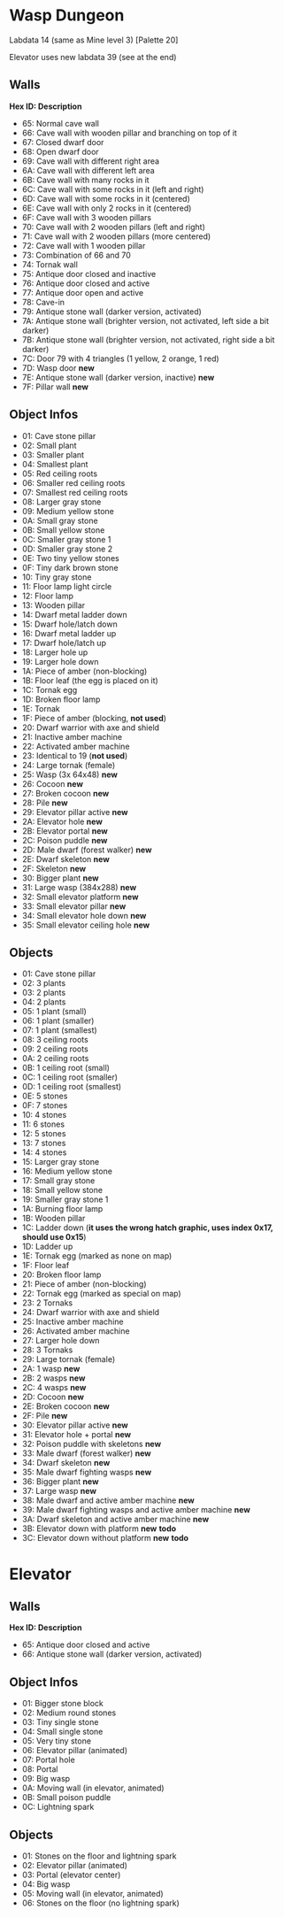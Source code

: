 # Wasp Dungeon

Labdata 14 (same as Mine level 3) [Palette 20]

Elevator uses new labdata 39 (see at the end)

## Walls

**Hex ID: Description**

-   65: Normal cave wall
-   66: Cave wall with wooden pillar and branching on top of it
-   67: Closed dwarf door
-   68: Open dwarf door
-   69: Cave wall with different right area
-   6A: Cave wall with different left area
-   6B: Cave wall with many rocks in it
-   6C: Cave wall with some rocks in it (left and right)
-   6D: Cave wall with some rocks in it (centered)
-   6E: Cave wall with only 2 rocks in it (centered)
-   6F: Cave wall with 3 wooden pillars
-   70: Cave wall with 2 wooden pillars (left and right)
-   71: Cave wall with 2 wooden pillars (more centered)
-   72: Cave wall with 1 wooden pillar
-   73: Combination of 66 and 70
-   74: Tornak wall
-   75: Antique door closed and inactive
-   76: Antique door closed and active
-   77: Antique door open and active
-   78: Cave-in
-   79: Antique stone wall (darker version, activated)
-   7A: Antique stone wall (brighter version, not activated, left side a bit darker)
-   7B: Antique stone wall (brighter version, not activated, right side a bit darker)
-   7C: Door 79 with 4 triangles (1 yellow, 2 orange, 1 red)
-   7D: Wasp door **new**
-   7E: Antique stone wall (darker version, inactive) **new**
-   7F: Pillar wall **new**

## Object Infos

-   01: Cave stone pillar
-   02: Small plant
-   03: Smaller plant
-   04: Smallest plant
-   05: Red ceiling roots
-   06: Smaller red ceiling roots
-   07: Smallest red ceiling roots
-   08: Larger gray stone
-   09: Medium yellow stone
-   0A: Small gray stone
-   0B: Small yellow stone
-   0C: Smaller gray stone 1
-   0D: Smaller gray stone 2
-   0E: Two tiny yellow stones
-   0F: Tiny dark brown stone
-   10: Tiny gray stone
-   11: Floor lamp light circle
-   12: Floor lamp
-   13: Wooden pillar
-   14: Dwarf metal ladder down
-   15: Dwarf hole/latch down
-   16: Dwarf metal ladder up
-   17: Dwarf hole/latch up
-   18: Larger hole up
-   19: Larger hole down
-   1A: Piece of amber (non-blocking)
-   1B: Floor leaf (the egg is placed on it)
-   1C: Tornak egg
-   1D: Broken floor lamp
-   1E: Tornak
-   1F: Piece of amber (blocking, **not used**)
-   20: Dwarf warrior with axe and shield
-   21: Inactive amber machine
-   22: Activated amber machine
-   23: Identical to 19 (**not used**)
-   24: Large tornak (female)
-   25: Wasp (3x 64x48) **new**
-   26: Cocoon **new**
-   27: Broken cocoon **new**
-   28: Pile **new**
-   29: Elevator pillar active **new**
-   2A: Elevator hole **new**
-   2B: Elevator portal **new**
-   2C: Poison puddle **new**
-   2D: Male dwarf (forest walker) **new**
-   2E: Dwarf skeleton **new**
-   2F: Skeleton **new**
-   30: Bigger plant **new**
-   31: Large wasp (384x288) **new**
-   32: Small elevator platform **new**
-   33: Small elevator pillar **new**
-   34: Small elevator hole down **new**
-   35: Small elevator ceiling hole **new**

## Objects

-   01: Cave stone pillar
-   02: 3 plants
-   03: 2 plants
-   04: 2 plants
-   05: 1 plant (small)
-   06: 1 plant (smaller)
-   07: 1 plant (smallest)
-   08: 3 ceiling roots
-   09: 2 ceiling roots
-   0A: 2 ceiling roots
-   0B: 1 ceiling root (small)
-   0C: 1 ceiling root (smaller)
-   0D: 1 ceiling root (smallest)
-   0E: 5 stones
-   0F: 7 stones
-   10: 4 stones
-   11: 6 stones
-   12: 5 stones
-   13: 7 stones
-   14: 4 stones
-   15: Larger gray stone
-   16: Medium yellow stone
-   17: Small gray stone
-   18: Small yellow stone
-   19: Smaller gray stone 1
-   1A: Burning floor lamp
-   1B: Wooden pillar
-   1C: Ladder down (**it uses the wrong hatch graphic, uses index 0x17, should use 0x15**)
-   1D: Ladder up
-   1E: Tornak egg (marked as none on map)
-   1F: Floor leaf
-   20: Broken floor lamp
-   21: Piece of amber (non-blocking)
-   22: Tornak egg (marked as special on map)
-   23: 2 Tornaks
-   24: Dwarf warrior with axe and shield
-   25: Inactive amber machine
-   26: Activated amber machine
-   27: Larger hole down
-   28: 3 Tornaks
-   29: Large tornak (female)
-   2A: 1 wasp **new**
-   2B: 2 wasps **new**
-   2C: 4 wasps **new**
-   2D: Cocoon **new**
-   2E: Broken cocoon **new**
-   2F: Pile **new**
-   30: Elevator pillar active **new**
-   31: Elevator hole + portal **new**
-   32: Poison puddle with skeletons **new**
-   33: Male dwarf (forest walker) **new**
-   34: Dwarf skeleton **new**
-   35: Male dwarf fighting wasps **new**
-   36: Bigger plant **new**
-   37: Large wasp **new**
-   38: Male dwarf and active amber machine **new**
-   39: Male dwarf fighting wasps and active amber machine **new**
-   3A: Dwarf skeleton and active amber machine **new**
-   3B: Elevator down with platform **new** **todo**
-   3C: Elevator down without platform **new** **todo**

# Elevator

## Walls

**Hex ID: Description**

-   65: Antique door closed and active
-   66: Antique stone wall (darker version, activated)

## Object Infos

-   01: Bigger stone block
-   02: Medium round stones
-   03: Tiny single stone
-   04: Small single stone
-   05: Very tiny stone
-   06: Elevator pillar (animated)
-   07: Portal hole
-   08: Portal
-   09: Big wasp
-   0A: Moving wall (in elevator, animated)
-   0B: Small poison puddle
-   0C: Lightning spark

## Objects

-   01: Stones on the floor and lightning spark
-   02: Elevator pillar (animated)
-   03: Portal (elevator center)
-   04: Big wasp
-   05: Moving wall (in elevator, animated)
-   06: Stones on the floor (no lightning spark)
